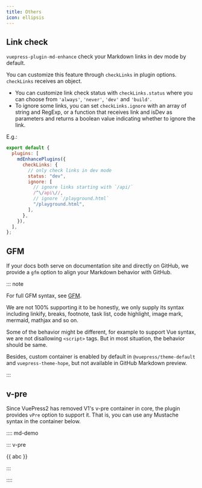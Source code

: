 ```yaml
---
title: Others
icon: ellipsis
---
```


## Link check

`vuepress-plugin-md-enhance` check your Markdown links in dev mode by default.

You can customize this feature through `checkLinks` in plugin options. `checkLinks` receives an object.

- You can customize link check status with `checkLinks.status` where you can choose from `'always'`, `'never'`, `'dev'` and `'build'`.
- To ignore some links, you can set `checkLinks.ignore` with an array of string and RegExp, or a function that receives link and isDev as parameters and returns a boolean value indicating whether to ignore the link.

E.g.:

```js
export default {
  plugins: [
    mdEnhancePlugins({
      checkLinks: {
        // only check links in dev mode
        status: "dev",
        ignore: [
          // ignore links starting with `/api/`
          /^\/api\//,
          // ignore `/playground.html`
          "/playground.html",
        ],
      },
    }),
  ],
};
```

## GFM

If your docs both serve on documentation site and directly on GitHub, we provide a `gfm` option to align your Markdown behavior with GitHub.

::: note

For full GFM syntax, see [GFM](https://github.github.com/gfm/).

We are not 100% supporting it to be honestly, we only supply its syntax including linkify, breaks, footnote, task list, code highlight, image mark, mermaid, mathjax and so on.

Some of the behavior might be different, for example to support Vue syntax, we are not disallowing `<script>` tags. But in most situation, the behavior should be same.

Besides, custom container is enabled by default in `@vuepress/theme-default` and `vuepress-theme-hope`, but not available in GitHub Markdown preview.

:::

## v-pre

Since VuePress2 has removed V1's v-pre container in core, the plugin provides `vPre` option to support it. That is, you can use any Mustache syntax in the container below.

:::: md-demo

::: v-pre

{{ abc }}

:::

::::
